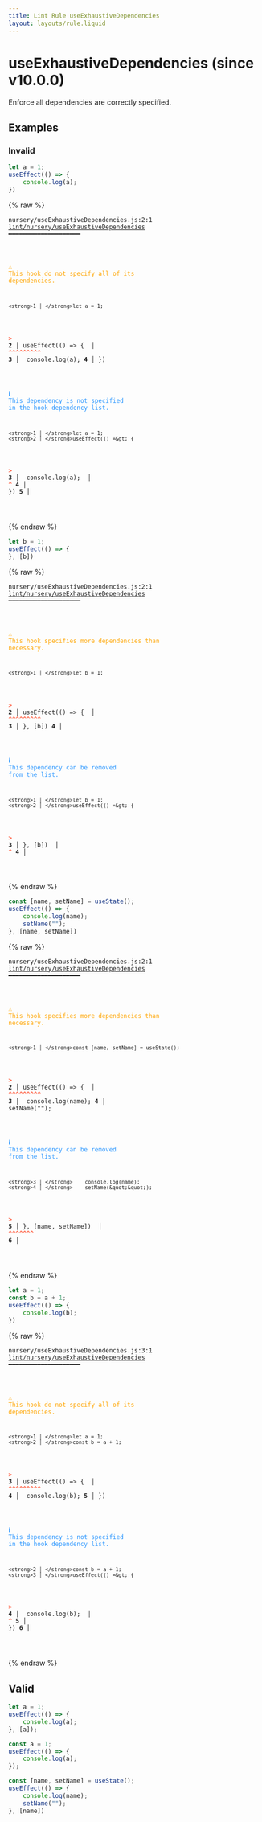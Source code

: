 ```yaml
---
title: Lint Rule useExhaustiveDependencies
layout: layouts/rule.liquid
---
```


# useExhaustiveDependencies (since v10.0.0)

Enforce all dependencies are correctly specified.

## Examples

### Invalid

```jsx
let a = 1;
useEffect(() => {
    console.log(a);
})
```

{% raw %}<pre class="language-text"><code class="language-text">nursery/useExhaustiveDependencies.js:2:1 <a href="https://rome.tools/docs/lint/rules/useExhaustiveDependencies">lint/nursery/useExhaustiveDependencies</a> ━━━━━━━━━━━━━━━━━━━━

<strong><span style="color: Orange;">  </span></strong><strong><span style="color: Orange;">⚠</span></strong> <span style="color: Orange;">This hook do not specify all of its dependencies.</span>
  
    <strong>1 │ </strong>let a = 1;
<strong><span style="color: Tomato;">  </span></strong><strong><span style="color: Tomato;">&gt;</span></strong> <strong>2 │ </strong>useEffect(() =&gt; {
   <strong>   │ </strong><strong><span style="color: Tomato;">^</span></strong><strong><span style="color: Tomato;">^</span></strong><strong><span style="color: Tomato;">^</span></strong><strong><span style="color: Tomato;">^</span></strong><strong><span style="color: Tomato;">^</span></strong><strong><span style="color: Tomato;">^</span></strong><strong><span style="color: Tomato;">^</span></strong><strong><span style="color: Tomato;">^</span></strong><strong><span style="color: Tomato;">^</span></strong>
    <strong>3 │ </strong>    console.log(a);
    <strong>4 │ </strong>})
  
<strong><span style="color: rgb(38, 148, 255);">  </span></strong><strong><span style="color: rgb(38, 148, 255);">ℹ</span></strong> <span style="color: rgb(38, 148, 255);">This dependency is not specified in the hook dependency list.</span>
  
    <strong>1 │ </strong>let a = 1;
    <strong>2 │ </strong>useEffect(() =&gt; {
<strong><span style="color: Tomato;">  </span></strong><strong><span style="color: Tomato;">&gt;</span></strong> <strong>3 │ </strong>    console.log(a);
   <strong>   │ </strong>                <strong><span style="color: Tomato;">^</span></strong>
    <strong>4 │ </strong>})
    <strong>5 │ </strong>
  
</code></pre>{% endraw %}

```jsx
let b = 1;
useEffect(() => {
}, [b])
```

{% raw %}<pre class="language-text"><code class="language-text">nursery/useExhaustiveDependencies.js:2:1 <a href="https://rome.tools/docs/lint/rules/useExhaustiveDependencies">lint/nursery/useExhaustiveDependencies</a> ━━━━━━━━━━━━━━━━━━━━

<strong><span style="color: Orange;">  </span></strong><strong><span style="color: Orange;">⚠</span></strong> <span style="color: Orange;">This hook specifies more dependencies than necessary.</span>
  
    <strong>1 │ </strong>let b = 1;
<strong><span style="color: Tomato;">  </span></strong><strong><span style="color: Tomato;">&gt;</span></strong> <strong>2 │ </strong>useEffect(() =&gt; {
   <strong>   │ </strong><strong><span style="color: Tomato;">^</span></strong><strong><span style="color: Tomato;">^</span></strong><strong><span style="color: Tomato;">^</span></strong><strong><span style="color: Tomato;">^</span></strong><strong><span style="color: Tomato;">^</span></strong><strong><span style="color: Tomato;">^</span></strong><strong><span style="color: Tomato;">^</span></strong><strong><span style="color: Tomato;">^</span></strong><strong><span style="color: Tomato;">^</span></strong>
    <strong>3 │ </strong>}, [b])
    <strong>4 │ </strong>
  
<strong><span style="color: rgb(38, 148, 255);">  </span></strong><strong><span style="color: rgb(38, 148, 255);">ℹ</span></strong> <span style="color: rgb(38, 148, 255);">This dependency can be removed from the list.</span>
  
    <strong>1 │ </strong>let b = 1;
    <strong>2 │ </strong>useEffect(() =&gt; {
<strong><span style="color: Tomato;">  </span></strong><strong><span style="color: Tomato;">&gt;</span></strong> <strong>3 │ </strong>}, [b])
   <strong>   │ </strong>    <strong><span style="color: Tomato;">^</span></strong>
    <strong>4 │ </strong>
  
</code></pre>{% endraw %}

```jsx
const [name, setName] = useState();
useEffect(() => {
    console.log(name);
    setName("");
}, [name, setName])
```

{% raw %}<pre class="language-text"><code class="language-text">nursery/useExhaustiveDependencies.js:2:1 <a href="https://rome.tools/docs/lint/rules/useExhaustiveDependencies">lint/nursery/useExhaustiveDependencies</a> ━━━━━━━━━━━━━━━━━━━━

<strong><span style="color: Orange;">  </span></strong><strong><span style="color: Orange;">⚠</span></strong> <span style="color: Orange;">This hook specifies more dependencies than necessary.</span>
  
    <strong>1 │ </strong>const [name, setName] = useState();
<strong><span style="color: Tomato;">  </span></strong><strong><span style="color: Tomato;">&gt;</span></strong> <strong>2 │ </strong>useEffect(() =&gt; {
   <strong>   │ </strong><strong><span style="color: Tomato;">^</span></strong><strong><span style="color: Tomato;">^</span></strong><strong><span style="color: Tomato;">^</span></strong><strong><span style="color: Tomato;">^</span></strong><strong><span style="color: Tomato;">^</span></strong><strong><span style="color: Tomato;">^</span></strong><strong><span style="color: Tomato;">^</span></strong><strong><span style="color: Tomato;">^</span></strong><strong><span style="color: Tomato;">^</span></strong>
    <strong>3 │ </strong>    console.log(name);
    <strong>4 │ </strong>    setName(&quot;&quot;);
  
<strong><span style="color: rgb(38, 148, 255);">  </span></strong><strong><span style="color: rgb(38, 148, 255);">ℹ</span></strong> <span style="color: rgb(38, 148, 255);">This dependency can be removed from the list.</span>
  
    <strong>3 │ </strong>    console.log(name);
    <strong>4 │ </strong>    setName(&quot;&quot;);
<strong><span style="color: Tomato;">  </span></strong><strong><span style="color: Tomato;">&gt;</span></strong> <strong>5 │ </strong>}, [name, setName])
   <strong>   │ </strong>          <strong><span style="color: Tomato;">^</span></strong><strong><span style="color: Tomato;">^</span></strong><strong><span style="color: Tomato;">^</span></strong><strong><span style="color: Tomato;">^</span></strong><strong><span style="color: Tomato;">^</span></strong><strong><span style="color: Tomato;">^</span></strong><strong><span style="color: Tomato;">^</span></strong>
    <strong>6 │ </strong>
  
</code></pre>{% endraw %}

```jsx
let a = 1;
const b = a + 1;
useEffect(() => {
    console.log(b);
})
```

{% raw %}<pre class="language-text"><code class="language-text">nursery/useExhaustiveDependencies.js:3:1 <a href="https://rome.tools/docs/lint/rules/useExhaustiveDependencies">lint/nursery/useExhaustiveDependencies</a> ━━━━━━━━━━━━━━━━━━━━

<strong><span style="color: Orange;">  </span></strong><strong><span style="color: Orange;">⚠</span></strong> <span style="color: Orange;">This hook do not specify all of its dependencies.</span>
  
    <strong>1 │ </strong>let a = 1;
    <strong>2 │ </strong>const b = a + 1;
<strong><span style="color: Tomato;">  </span></strong><strong><span style="color: Tomato;">&gt;</span></strong> <strong>3 │ </strong>useEffect(() =&gt; {
   <strong>   │ </strong><strong><span style="color: Tomato;">^</span></strong><strong><span style="color: Tomato;">^</span></strong><strong><span style="color: Tomato;">^</span></strong><strong><span style="color: Tomato;">^</span></strong><strong><span style="color: Tomato;">^</span></strong><strong><span style="color: Tomato;">^</span></strong><strong><span style="color: Tomato;">^</span></strong><strong><span style="color: Tomato;">^</span></strong><strong><span style="color: Tomato;">^</span></strong>
    <strong>4 │ </strong>    console.log(b);
    <strong>5 │ </strong>})
  
<strong><span style="color: rgb(38, 148, 255);">  </span></strong><strong><span style="color: rgb(38, 148, 255);">ℹ</span></strong> <span style="color: rgb(38, 148, 255);">This dependency is not specified in the hook dependency list.</span>
  
    <strong>2 │ </strong>const b = a + 1;
    <strong>3 │ </strong>useEffect(() =&gt; {
<strong><span style="color: Tomato;">  </span></strong><strong><span style="color: Tomato;">&gt;</span></strong> <strong>4 │ </strong>    console.log(b);
   <strong>   │ </strong>                <strong><span style="color: Tomato;">^</span></strong>
    <strong>5 │ </strong>})
    <strong>6 │ </strong>
  
</code></pre>{% endraw %}

## Valid

```jsx
let a = 1;
useEffect(() => {
    console.log(a);
}, [a]);
```

```jsx
const a = 1;
useEffect(() => {
    console.log(a);
});
```

```jsx
const [name, setName] = useState();
useEffect(() => {
    console.log(name);
    setName("");
}, [name])
```

